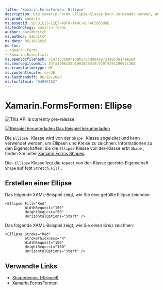 ```yaml
---
title: 'Xamarin.FormsFormen: Ellipse'
description: Die Xamarin.Forms Ellipse-Klasse kann verwendet werden, um Ellipsen und Kreise zu zeichnen.
ms.prod: xamarin
ms.assetid: 5BF81E25-12E5-49F0-A40C-0CF4C5D63B9B
ms.technology: xamarin-forms
author: davidbritch
ms.author: dabritch
ms.date: 06/16/2020
no-loc:
- Xamarin.Forms
- Xamarin.Essentials
ms.openlocfilehash: 719713368971b0b278cd4a4a9721e863a17ae16d
ms.sourcegitcommit: 34fa3086c55b1e01838419c930f839c20662c362
ms.translationtype: MT
ms.contentlocale: de-DE
ms.lasthandoff: 06/18/2020
ms.locfileid: "84990782"
---
```

# <a name="xamarinforms-shapes-ellipse"></a>Xamarin.FormsFormen: Ellipse

![](~/media/shared/preview.png "This API is currently pre-release")

[![Beispiel herunterladen](~/media/shared/download.png) Das Beispiel herunterladen](https://docs.microsoft.com/samples/xamarin/xamarin-forms-samples/userinterface-shapesdemos/)

Die `Ellipse` -Klasse wird von der `Shape` -Klasse abgeleitet und kann verwendet werden, um Ellipsen und Kreise zu zeichnen. Informationen zu den Eigenschaften, die die `Ellipse` Klasse von der-Klasse erbt `Shape` , finden Sie unter [ Xamarin.Forms Shapes](index.md).

Die- `Ellipse` Klasse legt die `Aspect` von der-Klasse geerbte-Eigenschaft `Shape` auf fest `Stretch.Fill` .

## <a name="create-an-ellipse"></a>Erstellen einer Ellipse

Das folgende XAML-Beispiel zeigt, wie Sie eine gefüllte Ellipse zeichnen:

```xaml
<Ellipse Fill="Red"
         WidthRequest="150"
         HeightRequest="50"
         HorizontalOptions="Start" />
```

Das folgende XAML-Beispiel zeigt, wie Sie einen Kreis zeichnen:

```xaml
<Ellipse Stroke="Red"
         StrokeThickness="4"
         WidthRequest="150"
         HeightRequest="150"
         HorizontalOptions="Start" />
```

## <a name="related-links"></a>Verwandte Links

- [Shapedemos (Beispiel)](https://docs.microsoft.com/samples/xamarin/xamarin-forms-samples/userinterface-shapesdemos/)
- [Xamarin.FormsFormen](index.md)
